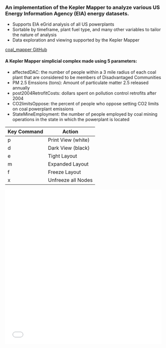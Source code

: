 ### An implementation of the Kepler Mapper to analyze various US Energy Information Agency (EIA) energy datasets.
- Supports EIA eGrid analysis of all US powerplants
- Sortable by timeframe, plant fuel type, and many other variables to tailor the nature of analysis
- Data exploration and viewing supported by the Kepler Mapper

[coal_mapper GitHub](https://github.com/sgathrid/coal_mapper)

#### A Kepler Mapper simplicial complex made using 5 parameters:
- affectedDAC: the number of people within a 3 mile radius of each coal plant that are considered to be members of Disadvantaged Communities
- PM 2.5 Emssions (tons): Amount of particulate matter 2.5 released annually
- post2004RetrofitCosts: dollars spent on pollution control retrofits after 2004
- CO2limitsOppose: the percent of people who oppose setting CO2 limits on coal powerplant emissions
- StateMineEmployment: the number of people employed by coal mining operations in the state in which the powerplant is located


| Key Command    | Action             |
| -------------- | ------------------ |
| p              | Print View (white) |
| d              | Dark View (black)  |
| e              | Tight Layout       |
| m              | Expanded Layout    |
| f              | Freeze Layout      |
| x              | Unfreeze all Nodes |


<iframe width="100%" height="500px" seamless="" frameborder="0" scrolling="no" src="./DAC_mapper.html"></iframe>
